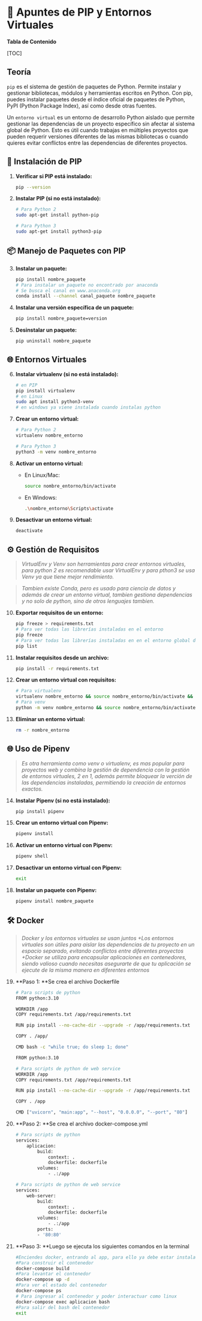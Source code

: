# 🐍 Apuntes de PIP y Entornos Virtuales

**Tabla de Contenido**

[TOC]

## Teoría

`pip` es el sistema de gestión de paquetes de Python. Permite instalar y gestionar bibliotecas, módulos y herramientas escritos en Python. Con pip, puedes instalar paquetes desde el índice oficial de paquetes de Python, PyPI (Python Package Index), así como desde otras fuentes.

Un `entorno virtual` es un entorno de desarrollo Python aislado que permite gestionar las dependencias de un proyecto específico sin afectar al sistema global de Python. Esto es útil cuando trabajas en múltiples proyectos que pueden requerir versiones diferentes de las mismas bibliotecas o cuando quieres evitar conflictos entre las dependencias de diferentes proyectos.

## 🚀 Instalación de PIP

1. **Verificar si PIP está instalado:**
    ```bash
    pip --version
    ```

2. **Instalar PIP (si no está instalado):**
    ```bash
    # Para Python 2
    sudo apt-get install python-pip

    # Para Python 3
    sudo apt-get install python3-pip
    ```

## 📦 Manejo de Paquetes con PIP

3. **Instalar un paquete:**
    ```bash
    pip install nombre_paquete
    # Para instalar un paquete no encontrado por anaconda
    # Se busca el canal en www.anaconda.org
    conda install --channel canal_paquete nombre_paquete
    ```

4. **Instalar una versión específica de un paquete:**
    ```bash
    pip install nombre_paquete=version
    ```

5. **Desinstalar un paquete:**
    ```bash
    pip uninstall nombre_paquete
    ```

## 🌐 Entornos Virtuales

6. **Instalar virtualenv (si no está instalado):**
    ```bash
    # en PIP
    pip install virtualenv
    # en Linux
    sudo apt install python3-venv
    # en windows ya viene instalada cuando instalas python
    ```

7. **Crear un entorno virtual:**
    ```bash
    # Para Python 2
    virtualenv nombre_entorno

    # Para Python 3
    python3 -m venv nombre_entorno
    ```

8. **Activar un entorno virtual:**
    - En Linux/Mac:
        ```bash
        source nombre_entorno/bin/activate
        ```
    - En Windows:
        ```bash
        .\nombre_entorno\Scripts\activate
        ```

9. **Desactivar un entorno virtual:**
    ```bash
    deactivate
    ```

## ⚙ Gestión de Requisitos

> *VirtualEnv y Venv son herramientas para crear entornos virtuales, para python 2 es recomendable usar VirtualEnv y para pthon3 se usa Venv ya que tiene mejor rendimiento.*

> *Tambien existe Conda, pero es usado para ciencia de datos y además de crear un entorno virtual, tambien gestiona dependencias y no solo de python, sino de otros lenguajes tambien.*

10. **Exportar requisitos de un entorno:**
    ```bash
    pip freeze > requirements.txt
    # Para ver todas las librerías instaladas en el entorno
    pip freeze
    # Para ver todas las librerías instaladas en en el entorno global de python
    pip list
    ```

11. **Instalar requisitos desde un archivo:**
    ```bash
    pip install -r requirements.txt
    ```

12. **Crear un entorno virtual con requisitos:**
    ```bash
    # Para virtualenv
    virtualenv nombre_entorno && source nombre_entorno/bin/activate && pip install -r requirements.txt
    # Para venv
    python -m venv nombre_entorno && source nombre_entorno/bin/activate && pip install -r requirements.txt
    ```

13. **Eliminar un entorno virtual:**
    ```bash
    rm -r nombre_entorno
    ```

## 🌐 Uso de Pipenv

> *Es otra herramienta como venv o virtualenv, es mas popular para proyectos web y combina la gestión de dependencia con la gestión de entornos virtuales, 2 en 1, además permite bloquear la verción de las dependencias instaladas, permitiendo la creación de entornos exactos.*

14. **Instalar Pipenv (si no está instalado):**
    ```bash
    pip install pipenv
    ```

15. **Crear un entorno virtual con Pipenv:**
    ```bash
    pipenv install
    ```

16. **Activar un entorno virtual con Pipenv:**
    ```bash
    pipenv shell
    ```

17. **Desactivar un entorno virtual con Pipenv:**
    ```bash
    exit
    ```

18. **Instalar un paquete con Pipenv:**
    ```bash
    pipenv install nombre_paquete
    ```

## 🛠️ Docker

> *Docker y los entornos virtuales se usan juntos
+Los entornos virtuales son útiles para aislar las dependencias de tu proyecto en un espacio separado, evitando conflictos entre diferentes proyectos
+Docker se utiliza para encapsular aplicaciones en contenedores, siendo valioso cuando necesitas asegurarte de que tu aplicación se ejecute de la misma manera en diferentes entornos*

19. **Paso 1: **Se crea el archivo Dockerfile
    ```bash
    # Para scripts de python
    FROM python:3.10

    WORKDIR /app
    COPY requirements.txt /app/requirements.txt

    RUN pip install --no-cache-dir --upgrade -r /app/requirements.txt

    COPY . /app/

    CMD bash -c "while true; do sleep 1; done"

    FROM python:3.10

    # Para scripts de python de web service
    WORKDIR /app
    COPY requirements.txt /app/requirements.txt

    RUN pip install --no-cache-dir --upgrade -r /app/requirements.txt

    COPY . /app

    CMD ["uvicorn", "main:app", "--host", "0.0.0.0", "--port", "80"]
    ```

20. **Paso 2: **Se crea el archivo docker-compose.yml
    ```bash
    # Para scripts de python
    services:
        aplicacion:
            build:
                context: .
                dockerfile: dockerfile
            volumes:
                - .:/app

    # Para scripts de python de web service
    services:
        web-server:
            build:
                context: .
                dockerfile: dockerfile
            volumes:
                - .:/app
            ports:
            - '80:80'
    ```

20. **Paso 3: **Luego se ejecuta los siguientes comandos en la terminal
    ```bash
    #Enciendes docker, entrando al app, para ello ya debe estar instalado docker y docker-compose
    #Para construir el contenedor
    docker-compose build
    #Para levantar el contenedor
    docker-compose up -d
    #Para ver el estado del contenedor
    docker-compose ps
    # Para ingresar al contenedor y poder interactuar como linux
    docker-compose exec aplicacion bash
    #Para salir del bash del contenedor
    exit
    ```




